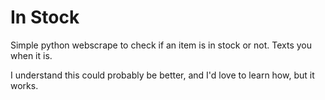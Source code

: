 # In Stock
Simple python webscrape to check if an item is in stock or not. Texts you when it is.

I understand this could probably be better, and I'd love to learn how, but it works.
